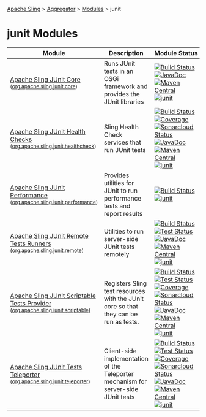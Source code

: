 [Apache Sling](https://sling.apache.org) > [Aggregator](https://github.com/apache/sling-aggregator/) > [Modules](https://github.com/apache/sling-aggregator/blob/master/docs/modules.md) > junit
# junit Modules

| Module | Description | Module&nbsp;Status | Pull&nbsp;Requests |
|---    |---    |---    |---    |
| [Apache Sling JUnit Core](https://github.com/apache/sling-org-apache-sling-junit-core) <br/> <small>([org.apache.sling.junit.core](https://search.maven.org/#search%7Cga%7C1%7Cg%3A%22org.apache.sling%22%20a%3A%22org.apache.sling.junit.coreD%22))</small> | Runs JUnit tests in an OSGi framework and provides the JUnit libraries | &#32;[![Build Status](https://ci-builds.apache.org/job/Sling/job/modules/job/sling-org-apache-sling-junit-core/job/master/badge/icon)](https://ci-builds.apache.org/job/Sling/job/modules/job/sling-org-apache-sling-junit-core/job/master/)&#32;[![JavaDoc](https://www.javadoc.io/badge/org.apache.sling/org.apache.sling.junit.core.svg)](https://www.javadoc.io/doc/org.apache.sling/org.apache.sling.junit.core)&#32;[![Maven Central](https://maven-badges.herokuapp.com/maven-central/org.apache.sling/org.apache.sling.junit.core/badge.svg)](https://search.maven.org/#search%7Cga%7C1%7Cg%3A%22org.apache.sling%22%20a%3A%22org.apache.sling.junit.core%22)&#32;[![junit](https://sling.apache.org/badges/group-junit.svg)](https://github.com/apache/sling-aggregator/blob/master/docs/groups/junit.md) | &#32;[![Pull Requests](https://img.shields.io/github/issues-pr/apache/sling-org-apache-sling-junit-core.svg)](https://github.com/apache/sling-org-apache-sling-junit-core/pulls) |
| [Apache Sling JUnit Health Checks](https://github.com/apache/sling-org-apache-sling-junit-healthcheck) <br/> <small>([org.apache.sling.junit.healthcheck](https://search.maven.org/#search%7Cga%7C1%7Cg%3A%22org.apache.sling%22%20a%3A%22org.apache.sling.junit.healthcheckD%22))</small> | Sling Health Check services that run JUnit tests | &#32;[![Build Status](https://ci-builds.apache.org/job/Sling/job/modules/job/sling-org-apache-sling-junit-healthcheck/job/master/badge/icon)](https://ci-builds.apache.org/job/Sling/job/modules/job/sling-org-apache-sling-junit-healthcheck/job/master/)&#32;[![Coverage](https://sonarcloud.io/api/project_badges/measure?project=apache_sling-org-apache-sling-junit-healthcheck&metric=coverage)](https://sonarcloud.io/dashboard?id=apache_sling-org-apache-sling-junit-healthcheck)&#32;[![Sonarcloud Status](https://sonarcloud.io/api/project_badges/measure?project=apache_sling-org-apache-sling-junit-healthcheck&metric=alert_status)](https://sonarcloud.io/dashboard?id=apache_sling-org-apache-sling-junit-healthcheck)&#32;[![JavaDoc](https://www.javadoc.io/badge/org.apache.sling/org.apache.sling.junit.healthcheck.svg)](https://www.javadoc.io/doc/org.apache.sling/org.apache.sling.junit.healthcheck)&#32;[![Maven Central](https://maven-badges.herokuapp.com/maven-central/org.apache.sling/org.apache.sling.junit.healthcheck/badge.svg)](https://search.maven.org/#search%7Cga%7C1%7Cg%3A%22org.apache.sling%22%20a%3A%22org.apache.sling.junit.healthcheck%22)&#32;[![junit](https://sling.apache.org/badges/group-junit.svg)](https://github.com/apache/sling-aggregator/blob/master/docs/groups/junit.md) | &#32;[![Pull Requests](https://img.shields.io/github/issues-pr/apache/sling-org-apache-sling-junit-healthcheck.svg)](https://github.com/apache/sling-org-apache-sling-junit-healthcheck/pulls) |
| [Apache Sling JUnit Performance](https://github.com/apache/sling-org-apache-sling-junit-performance) <br/> <small>([org.apache.sling.junit.performance](https://search.maven.org/#search%7Cga%7C1%7Cg%3A%22org.apache.sling%22%20a%3A%22org.apache.sling.junit.performanceD%22))</small> | Provides utilities for JUnit to run performance tests and report results | &#32;[![Build Status](https://ci-builds.apache.org/job/Sling/job/modules/job/sling-org-apache-sling-junit-performance/job/master/badge/icon)](https://ci-builds.apache.org/job/Sling/job/modules/job/sling-org-apache-sling-junit-performance/job/master/)&#32;[![junit](https://sling.apache.org/badges/group-junit.svg)](https://github.com/apache/sling-aggregator/blob/master/docs/groups/junit.md) | &#32;[![Pull Requests](https://img.shields.io/github/issues-pr/apache/sling-org-apache-sling-junit-performance.svg)](https://github.com/apache/sling-org-apache-sling-junit-performance/pulls) |
| [Apache Sling JUnit Remote Tests Runners](https://github.com/apache/sling-org-apache-sling-junit-remote) <br/> <small>([org.apache.sling.junit.remote](https://search.maven.org/#search%7Cga%7C1%7Cg%3A%22org.apache.sling%22%20a%3A%22org.apache.sling.junit.remoteD%22))</small> | Utilities to run server-side JUnit tests remotely | &#32;[![Build Status](https://ci-builds.apache.org/job/Sling/job/modules/job/sling-org-apache-sling-junit-remote/job/master/badge/icon)](https://ci-builds.apache.org/job/Sling/job/modules/job/sling-org-apache-sling-junit-remote/job/master/)&#32;[![Test Status](https://img.shields.io/jenkins/tests.svg?jobUrl=https://ci-builds.apache.org/job/Sling/job/modules/job/sling-org-apache-sling-junit-remote/job/master/)](https://ci-builds.apache.org/job/Sling/job/modules/job/sling-org-apache-sling-junit-remote/job/master/test/?width=800&height=600)&#32;[![JavaDoc](https://www.javadoc.io/badge/org.apache.sling/org.apache.sling.junit.remote.svg)](https://www.javadoc.io/doc/org.apache.sling/org.apache.sling.junit.remote)&#32;[![Maven Central](https://maven-badges.herokuapp.com/maven-central/org.apache.sling/org.apache.sling.junit.remote/badge.svg)](https://search.maven.org/#search%7Cga%7C1%7Cg%3A%22org.apache.sling%22%20a%3A%22org.apache.sling.junit.remote%22)&#32;[![junit](https://sling.apache.org/badges/group-junit.svg)](https://github.com/apache/sling-aggregator/blob/master/docs/groups/junit.md) | &#32;[![Pull Requests](https://img.shields.io/github/issues-pr/apache/sling-org-apache-sling-junit-remote.svg)](https://github.com/apache/sling-org-apache-sling-junit-remote/pulls) |
| [Apache Sling JUnit Scriptable Tests Provider](https://github.com/apache/sling-org-apache-sling-junit-scriptable) <br/> <small>([org.apache.sling.junit.scriptable](https://search.maven.org/#search%7Cga%7C1%7Cg%3A%22org.apache.sling%22%20a%3A%22org.apache.sling.junit.scriptableD%22))</small> |          Registers Sling test resources with the JUnit core          so that they can be run as tests.      | &#32;[![Build Status](https://ci-builds.apache.org/job/Sling/job/modules/job/sling-org-apache-sling-junit-scriptable/job/master/badge/icon)](https://ci-builds.apache.org/job/Sling/job/modules/job/sling-org-apache-sling-junit-scriptable/job/master/)&#32;[![Test Status](https://img.shields.io/jenkins/tests.svg?jobUrl=https://ci-builds.apache.org/job/Sling/job/modules/job/sling-org-apache-sling-junit-scriptable/job/master/)](https://ci-builds.apache.org/job/Sling/job/modules/job/sling-org-apache-sling-junit-scriptable/job/master/test/?width=800&height=600)&#32;[![Coverage](https://sonarcloud.io/api/project_badges/measure?project=apache_sling-org-apache-sling-junit-scriptable&metric=coverage)](https://sonarcloud.io/dashboard?id=apache_sling-org-apache-sling-junit-scriptable)&#32;[![Sonarcloud Status](https://sonarcloud.io/api/project_badges/measure?project=apache_sling-org-apache-sling-junit-scriptable&metric=alert_status)](https://sonarcloud.io/dashboard?id=apache_sling-org-apache-sling-junit-scriptable)&#32;[![JavaDoc](https://www.javadoc.io/badge/org.apache.sling/org.apache.sling.junit.scriptable.svg)](https://www.javadoc.io/doc/org.apache.sling/org.apache.sling.junit.scriptable)&#32;[![Maven Central](https://maven-badges.herokuapp.com/maven-central/org.apache.sling/org.apache.sling.junit.scriptable/badge.svg)](https://search.maven.org/#search%7Cga%7C1%7Cg%3A%22org.apache.sling%22%20a%3A%22org.apache.sling.junit.scriptable%22)&#32;[![junit](https://sling.apache.org/badges/group-junit.svg)](https://github.com/apache/sling-aggregator/blob/master/docs/groups/junit.md) | &#32;[![Pull Requests](https://img.shields.io/github/issues-pr/apache/sling-org-apache-sling-junit-scriptable.svg)](https://github.com/apache/sling-org-apache-sling-junit-scriptable/pulls) |
| [Apache Sling JUnit Tests Teleporter](https://github.com/apache/sling-org-apache-sling-junit-teleporter) <br/> <small>([org.apache.sling.junit.teleporter](https://search.maven.org/#search%7Cga%7C1%7Cg%3A%22org.apache.sling%22%20a%3A%22org.apache.sling.junit.teleporterD%22))</small> | Client-side implementation of the Teleporter mechanism for server-side JUnit tests | &#32;[![Build Status](https://ci-builds.apache.org/job/Sling/job/modules/job/sling-org-apache-sling-junit-teleporter/job/master/badge/icon)](https://ci-builds.apache.org/job/Sling/job/modules/job/sling-org-apache-sling-junit-teleporter/job/master/)&#32;[![Test Status](https://img.shields.io/jenkins/tests.svg?jobUrl=https://ci-builds.apache.org/job/Sling/job/modules/job/sling-org-apache-sling-junit-teleporter/job/master/)](https://ci-builds.apache.org/job/Sling/job/modules/job/sling-org-apache-sling-junit-teleporter/job/master/test/?width=800&height=600)&#32;[![Coverage](https://sonarcloud.io/api/project_badges/measure?project=apache_sling-org-apache-sling-junit-teleporter&metric=coverage)](https://sonarcloud.io/dashboard?id=apache_sling-org-apache-sling-junit-teleporter)&#32;[![Sonarcloud Status](https://sonarcloud.io/api/project_badges/measure?project=apache_sling-org-apache-sling-junit-teleporter&metric=alert_status)](https://sonarcloud.io/dashboard?id=apache_sling-org-apache-sling-junit-teleporter)&#32;[![JavaDoc](https://www.javadoc.io/badge/org.apache.sling/org.apache.sling.junit.teleporter.svg)](https://www.javadoc.io/doc/org.apache.sling/org.apache.sling.junit.teleporter)&#32;[![Maven Central](https://maven-badges.herokuapp.com/maven-central/org.apache.sling/org.apache.sling.junit.teleporter/badge.svg)](https://search.maven.org/#search%7Cga%7C1%7Cg%3A%22org.apache.sling%22%20a%3A%22org.apache.sling.junit.teleporter%22)&#32;[![junit](https://sling.apache.org/badges/group-junit.svg)](https://github.com/apache/sling-aggregator/blob/master/docs/groups/junit.md) | &#32;[![Pull Requests](https://img.shields.io/github/issues-pr/apache/sling-org-apache-sling-junit-teleporter.svg)](https://github.com/apache/sling-org-apache-sling-junit-teleporter/pulls) |